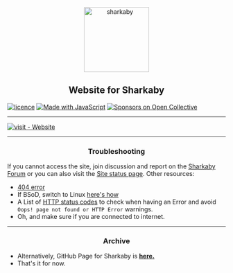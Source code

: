 <div align="center">
    <a href="https://sharkaby.com">
    <img src="https://github.com/sharkaby/sharkaby/blob/master/assets/img/sharkaby-logo.svg" alt="sharkaby" title="Sharkaby" width="150" height="150">
</a>
</div>

<h2 align="center">Website for Sharkaby</h2>

[![licence][licence-badge]](LICENSE)
[![Made with JavaScript](https://img.shields.io/badge/Made_with-JavaScript-blue?logo=javascript&logoColor=white)](https://www.javascript.com/ "Go to JavaScript homepage")
[![Sponsors on Open Collective](https://img.shields.io/opencollective/sponsors/sharkaby)](#sponsors)

[licence-badge]: https://img.shields.io/github/license/sharkaby/sharkaby

***

[![visit - Website](https://img.shields.io/badge/visit-website-blue?style=for-the-badge)](https://sharkaby.com)

---
<h3 align="center">Troubleshooting</h3>

If you cannot access the site, join discussion and report on the [Sharkaby Forum](https://discord.gg/qtVK8vNNNa) or you can also visit the [Site status page](https://sharkaby.com/status). Other resources:

- [404 error](https://wikipedia.org/wiki/HTTP_404)
- If BSoD, switch to Linux [here's how](https://youtu.be/_Ua-d9OeUOg)
- A List of [HTTP status codes](https://wikipedia.org/wiki/List_of_HTTP_status_codes) to check when having an Error and avoid `Oops! page not found or HTTP Error` warnings.
- Oh, and make sure if you are connected to internet. 

---
<h3 align="center">Archive</h3>

- Alternatively, GitHub Page for Sharkaby is [**here.**](https://sharkaby.github.io/)
- That's it for now.
